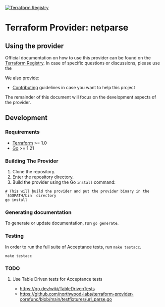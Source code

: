 [![Terraform Registry](https://img.shields.io/github/v/release/gmeligio/terraform-provider-netparse?label=Terraform%20Registry)](https://registry.terraform.io/providers/gmeligio/netparse)

# Terraform Provider: netparse

## Using the provider

Official documentation on how to use this provider can be found on the
[Terraform Registry](https://registry.terraform.io/providers/gmeligio/url/latest/docs).
In case of specific questions or discussions, please use the

We also provide:

- [Contributing](.github/CONTRIBUTING.md) guidelines in case you want to help this project

The remainder of this document will focus on the development aspects of the provider.

## Development

### Requirements

- [Terraform](https://developer.hashicorp.com/terraform/downloads) >= 1.0
- [Go](https://golang.org/doc/install) >= 1.21

### Building The Provider

1. Clone the repository.
1. Enter the repository directory.
1. Build the provider using the Go `install` command:

```shell
# This will build the provider and put the provider binary in the `$GOPATH/bin` directory
go install
```

### Generating documentation

To generate or update documentation, run `go generate`.

### Testing

In order to run the full suite of Acceptance tests, run `make testacc`.

```shell
make testacc
```

### TODO

1. Use Table Driven tests for Acceptance tests

    - <https://go.dev/wiki/TableDrivenTests>
    - <https://github.com/northwood-labs/terraform-provider-corefunc/blob/main/testfixtures/url_parse.go>
